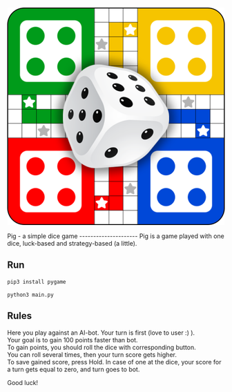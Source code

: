 <p align="center"><img src="https://github.com/Ananya-0306/Ludo_ai/blob/main/610leJFYyTL.png" alt="Ludo game" /></p>
Pig - a simple dice game
---------------------
Pig is a game played with one dice, luck-based and strategy-based (a little).


Run
--------------
```
pip3 install pygame
```
```
python3 main.py
```



Rules
------------------
Here you play against an AI-bot. Your turn is first (love to user :) ).          
Your goal is to gain 100 points faster than bot.                
To gain points, you should roll the dice with corresponding button.            
You can roll several times, then your turn score gets higher.            
To save gained score, press Hold.
In case of one at the dice, your score for a turn gets equal to zero, and turn goes to bot.

Good luck!
